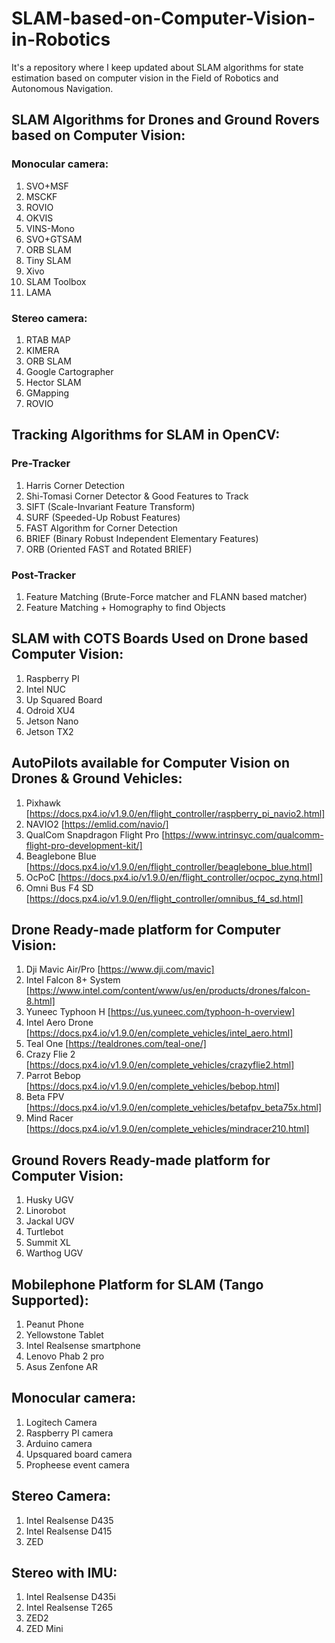 # SLAM-based-on-Computer-Vision-in-Robotics
It's a repository where I keep updated about SLAM algorithms for state estimation based on computer vision in the Field of Robotics and Autonomous Navigation.
## SLAM Algorithms for Drones and Ground Rovers based on Computer Vision:
### Monocular camera:
1. SVO+MSF
2. MSCKF
3. ROVIO
4. OKVIS
5. VINS-Mono
6. SVO+GTSAM
7. ORB SLAM
8. Tiny SLAM
9. Xivo 
10. SLAM Toolbox
11. LAMA

### Stereo camera:
1. RTAB MAP
2. KIMERA
3. ORB SLAM
4. Google Cartographer
5. Hector SLAM
6. GMapping 
7. ROVIO

## Tracking Algorithms for SLAM in OpenCV:
### Pre-Tracker
1. Harris Corner Detection
2. Shi-Tomasi Corner Detector & Good Features to Track
3. SIFT (Scale-Invariant Feature Transform)
4. SURF (Speeded-Up Robust Features)
5. FAST Algorithm for Corner Detection
6. BRIEF (Binary Robust Independent Elementary Features)
7. ORB (Oriented FAST and Rotated BRIEF)

### Post-Tracker
1. Feature Matching (Brute-Force matcher and FLANN based matcher)
2. Feature Matching + Homography to find Objects

## SLAM with COTS Boards Used on Drone based Computer Vision:
1. Raspberry PI
2. Intel NUC
2. Up Squared Board
3. Odroid XU4
4. Jetson Nano
5. Jetson TX2

## AutoPilots available for Computer Vision on Drones & Ground Vehicles:
1. Pixhawk [https://docs.px4.io/v1.9.0/en/flight_controller/raspberry_pi_navio2.html]
2. NAVIO2 [https://emlid.com/navio/] 
3. QualCom Snapdragon Flight Pro [https://www.intrinsyc.com/qualcomm-flight-pro-development-kit/]
4. Beaglebone Blue [https://docs.px4.io/v1.9.0/en/flight_controller/beaglebone_blue.html]
5. OcPoC [https://docs.px4.io/v1.9.0/en/flight_controller/ocpoc_zynq.html]
6. Omni Bus F4 SD [https://docs.px4.io/v1.9.0/en/flight_controller/omnibus_f4_sd.html]

## Drone Ready-made platform for Computer Vision:
1. Dji Mavic Air/Pro [https://www.dji.com/mavic]
2. Intel Falcon 8+ System [https://www.intel.com/content/www/us/en/products/drones/falcon-8.html]
2. Yuneec Typhoon H [https://us.yuneec.com/typhoon-h-overview]
3. Intel Aero Drone [https://docs.px4.io/v1.9.0/en/complete_vehicles/intel_aero.html]
4. Teal One [https://tealdrones.com/teal-one/]
5. Crazy Flie 2 [https://docs.px4.io/v1.9.0/en/complete_vehicles/crazyflie2.html]
6. Parrot Bebop [https://docs.px4.io/v1.9.0/en/complete_vehicles/bebop.html]
7. Beta FPV [https://docs.px4.io/v1.9.0/en/complete_vehicles/betafpv_beta75x.html]
8. Mind Racer [https://docs.px4.io/v1.9.0/en/complete_vehicles/mindracer210.html]

## Ground Rovers Ready-made platform for Computer Vision:
1. Husky UGV
2. Linorobot
3. Jackal UGV
4. Turtlebot
5. Summit XL
6. Warthog UGV

## Mobilephone Platform for SLAM (Tango Supported):
1. Peanut Phone
2. Yellowstone Tablet
3. Intel Realsense smartphone
4. Lenovo Phab 2 pro
5. Asus Zenfone AR

## Monocular camera:
1. Logitech Camera
2. Raspberry PI camera
3. Arduino camera
4. Upsquared board camera
4. Propheese event camera

## Stereo Camera:
1. Intel Realsense D435
2. Intel Realsense D415
3. ZED 

## Stereo with IMU:
1. Intel Realsense D435i
2. Intel Realsense T265
3. ZED2
4. ZED Mini
